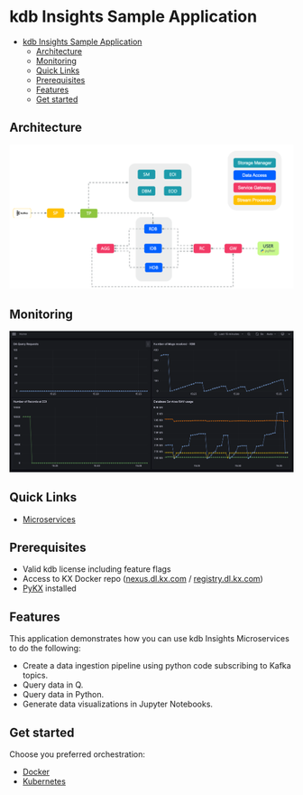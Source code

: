 # kdb Insights Sample Application
- [kdb Insights Sample Application](#kdb-insights-sample-application)
  - [Architecture](#architecture)
  - [Monitoring](#monitoring)
  - [Quick Links](#quick-links)
  - [Prerequisites](#prerequisites)
  - [Features](#features)
  - [Get started](#get-started)

## Architecture
![Architecture](img/arch_diagram.png)

## Monitoring
![Monitoring](img/grafana.png)

## Quick Links
* [Microservices](https://code.kx.com/insights/microservices)

## Prerequisites
* Valid kdb license including feature flags
* Access to KX Docker repo ([nexus.dl.kx.com](https://nexus.dl.kx.com) / [registry.dl.kx.com](registry.dl.kx.com))
* [PyKX](https://code.kx.com/pykx) installed

## Features
This application demonstrates how you can use kdb Insights Microservices to do the following:

- Create a data ingestion pipeline using python code subscribing to Kafka topics.
- Query data in Q.
- Query data in Python.
- Generate data visualizations in Jupyter Notebooks.

## Get started
Choose you preferred orchestration:
* [Docker](docker)
* [Kubernetes](kubernetes)
